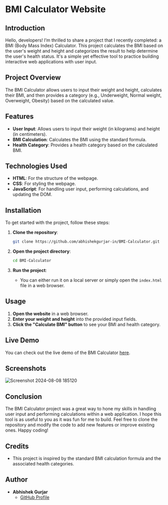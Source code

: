 # BMI Calculator Website 

## Introduction

Hello, developers! I’m thrilled to share a project that I recently completed: a BMI (Body Mass Index) Calculator. This project calculates the BMI based on the user's weight and height and categorizes the result to help determine the user's health status. It's a simple yet effective tool to practice building interactive web applications with user input.

## Project Overview

The BMI Calculator allows users to input their weight and height, calculates their BMI, and then provides a category (e.g., Underweight, Normal weight, Overweight, Obesity) based on the calculated value.

## Features

- **User Input**: Allows users to input their weight (in kilograms) and height (in centimeters).
- **BMI Calculation**: Calculates the BMI using the standard formula.
- **Health Category**: Provides a health category based on the calculated BMI.

## Technologies Used

- **HTML**: For the structure of the webpage.
- **CSS**: For styling the webpage.
- **JavaScript**: For handling user input, performing calculations, and updating the DOM.

## Installation

To get started with the project, follow these steps:

1. **Clone the repository**:
    ```bash
    git clone https://github.com/abhishekgurjar-in/BMI-Calculator.git
    ```

2. **Open the project directory**:
    ```bash
    cd BMI-Calculator
    ```

3. **Run the project**:
    - You can either run it on a local server or simply open the `index.html` file in a web browser.

## Usage

1. **Open the website** in a web browser.
2. **Enter your weight and height** into the provided input fields.
3. **Click the "Calculate BMI" button** to see your BMI and health category.

## Live Demo

You can check out the live demo of the BMI Calculator [here](https://abhishekgurjar-in.github.io/BMI-Calculator/).

## Screenshots
![Screenshot 2024-08-08 185120](https://github.com/user-attachments/assets/064e9005-23e4-4013-b32b-78a3d0c378a1)


## Conclusion

The BMI Calculator project was a great way to hone my skills in handling user input and performing calculations within a web application. I hope this tool is as useful to you as it was fun for me to build. Feel free to clone the repository and modify the code to add new features or improve existing ones. Happy coding!

## Credits

- This project is inspired by the standard BMI calculation formula and the associated health categories.

## Author

- **Abhishek Gurjar**
  - [GitHub Profile](https://github.com/abhishekgurjar-in)

